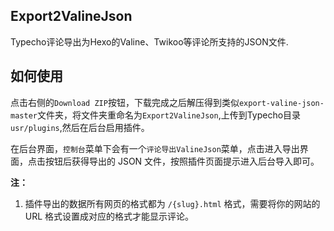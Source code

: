 ## Export2ValineJson

Typecho评论导出为Hexo的Valine、Twikoo等评论所支持的JSON文件.

## 如何使用

点击右侧的`Download ZIP`按钮，下载完成之后解压得到类似`export-valine-json-master`文件夹，将文件夹重命名为`Export2ValineJson`,上传到Typecho目录`usr/plugins`,然后在后台启用插件。

在后台界面，`控制台`菜单下会有一个`评论导出ValineJson`菜单，点击进入导出界面，点击按钮后获得导出的 JSON 文件，按照插件页面提示进入后台导入即可。

**注：**

1. 插件导出的数据所有网页的格式都为 `/{slug}.html` 格式，需要将你的网站的 URL 格式设置成对应的格式才能显示评论。
